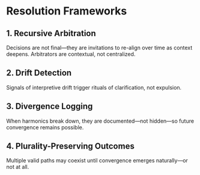 <!-- status: stub; target: 150+ words -->
<!-- status: stub; target: 150+ words -->
<!-- status: stub; target: 150+ words -->
<!-- status: stub; target: 150+ words -->
<!-- status: stub; target: 150+ words -->
# Resolution Frameworks

## 1. Recursive Arbitration
Decisions are not final—they are invitations to re-align over time as
context deepens. Arbitrators are contextual, not centralized.

## 2. Drift Detection
Signals of interpretive drift trigger rituals of clarification, not expulsion.

## 3. Divergence Logging
When harmonics break down, they are documented—not hidden—so future convergence
remains possible.

## 4. Plurality-Preserving Outcomes
Multiple valid paths may coexist until convergence emerges naturally—or not at all.






